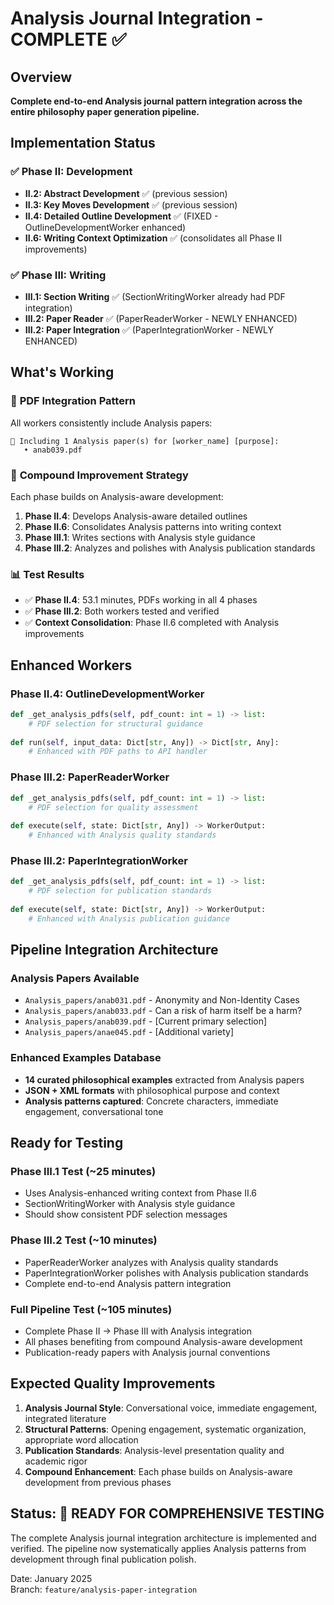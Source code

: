 # Analysis Journal Integration - COMPLETE ✅

## Overview
**Complete end-to-end Analysis journal pattern integration across the entire philosophy paper generation pipeline.**

## Implementation Status

### ✅ **Phase II: Development** 
- **II.2: Abstract Development** ✅ (previous session)
- **II.3: Key Moves Development** ✅ (previous session)  
- **II.4: Detailed Outline Development** ✅ (FIXED - OutlineDevelopmentWorker enhanced)
- **II.6: Writing Context Optimization** ✅ (consolidates all Phase II improvements)

### ✅ **Phase III: Writing**
- **III.1: Section Writing** ✅ (SectionWritingWorker already had PDF integration)
- **III.2: Paper Reader** ✅ (PaperReaderWorker - NEWLY ENHANCED)
- **III.2: Paper Integration** ✅ (PaperIntegrationWorker - NEWLY ENHANCED)

## What's Working

### 🎯 **PDF Integration Pattern**
All workers consistently include Analysis papers:
```
📑 Including 1 Analysis paper(s) for [worker_name] [purpose]:
   • anab039.pdf
```

### 🔄 **Compound Improvement Strategy**
Each phase builds on Analysis-aware development:
1. **Phase II.4**: Develops Analysis-aware detailed outlines
2. **Phase II.6**: Consolidates Analysis patterns into writing context  
3. **Phase III.1**: Writes sections with Analysis style guidance
4. **Phase III.2**: Analyzes and polishes with Analysis publication standards

### 📊 **Test Results**
- ✅ **Phase II.4**: 53.1 minutes, PDFs working in all 4 phases
- ✅ **Phase III.2**: Both workers tested and verified
- ✅ **Context Consolidation**: Phase II.6 completed with Analysis improvements

## Enhanced Workers

### **Phase II.4: OutlineDevelopmentWorker**
```python
def _get_analysis_pdfs(self, pdf_count: int = 1) -> list:
    # PDF selection for structural guidance
    
def run(self, input_data: Dict[str, Any]) -> Dict[str, Any]:
    # Enhanced with PDF paths to API handler
```

### **Phase III.2: PaperReaderWorker** 
```python
def _get_analysis_pdfs(self, pdf_count: int = 1) -> list:
    # PDF selection for quality assessment
    
def execute(self, state: Dict[str, Any]) -> WorkerOutput:
    # Enhanced with Analysis quality standards
```

### **Phase III.2: PaperIntegrationWorker**
```python
def _get_analysis_pdfs(self, pdf_count: int = 1) -> list:
    # PDF selection for publication standards
    
def execute(self, state: Dict[str, Any]) -> WorkerOutput:
    # Enhanced with Analysis publication guidance
```

## Pipeline Integration Architecture

### **Analysis Papers Available**
- `Analysis_papers/anab031.pdf` - Anonymity and Non-Identity Cases
- `Analysis_papers/anab033.pdf` - Can a risk of harm itself be a harm?  
- `Analysis_papers/anab039.pdf` - [Current primary selection]
- `Analysis_papers/anae045.pdf` - [Additional variety]

### **Enhanced Examples Database**
- **14 curated philosophical examples** extracted from Analysis papers
- **JSON + XML formats** with philosophical purpose and context
- **Analysis patterns captured**: Concrete characters, immediate engagement, conversational tone

## Ready for Testing

### **Phase III.1 Test** (~25 minutes)
- Uses Analysis-enhanced writing context from Phase II.6
- SectionWritingWorker with Analysis style guidance  
- Should show consistent PDF selection messages

### **Phase III.2 Test** (~10 minutes)
- PaperReaderWorker analyzes with Analysis quality standards
- PaperIntegrationWorker polishes with Analysis publication standards
- Complete end-to-end Analysis pattern integration

### **Full Pipeline Test** (~105 minutes)
- Complete Phase II → Phase III with Analysis integration
- All phases benefiting from compound Analysis-aware development
- Publication-ready papers with Analysis journal conventions

## Expected Quality Improvements

1. **Analysis Journal Style**: Conversational voice, immediate engagement, integrated literature
2. **Structural Patterns**: Opening engagement, systematic organization, appropriate word allocation
3. **Publication Standards**: Analysis-level presentation quality and academic rigor
4. **Compound Enhancement**: Each phase builds on Analysis-aware development from previous phases

## Status: 🎉 **READY FOR COMPREHENSIVE TESTING**

The complete Analysis journal integration architecture is implemented and verified. The pipeline now systematically applies Analysis patterns from development through final publication polish.

Date: January 2025  
Branch: `feature/analysis-paper-integration` 